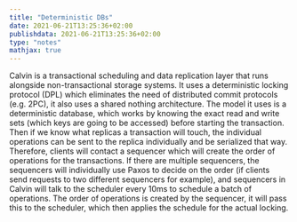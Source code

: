 ```yaml
---
title: "Deterministic DBs"
date: 2021-06-21T13:25:36+02:00
publishdata: 2021-06-21T13:25:36+02:00
type: "notes"
mathjax: true
---
```


Calvin is a transactional scheduling and  data replication layer that runs alongside non-transactional storage systems.
It uses a deterministic locking protocol (DPL) which eliminates the need of distributed commit protocols (e.g. 2PC), it
also uses a shared nothing architecture. The model it uses is a deterministic database, which works by knowing the exact
read and write sets (which keys are going to be accessed) before starting the transaction. Then if we know what replicas
a transaction will touch, the individual operations can be sent to the replica individually and be serialized that way.
Therefore, clients will contact a sequencer which will create the order of operations for the transactions. If there are
multiple sequencers, the sequencers will individually use Paxos to decide on the order (if clients send requests to two
different sequencers for example), and sequencers in Calvin will talk to the scheduler every 10ms to schedule a batch of
operations. The order of operations is created by the sequencer, it will pass this to the scheduler, which then applies
the schedule for the actual locking.

